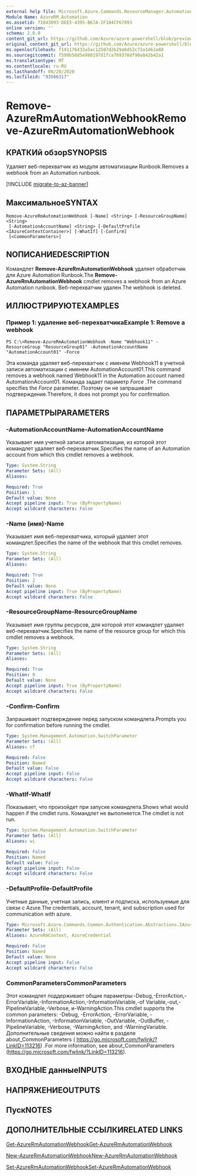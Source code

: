 ```yaml
---
external help file: Microsoft.Azure.Commands.ResourceManager.Automation.dll-Help.xml
Module Name: AzureRM.Automation
ms.assetid: 71043093-DEE5-4395-B67A-2F104CF67893
online version: ''
schema: 2.0.0
content_git_url: https://github.com/Azure/azure-powershell/blob/preview/src/ResourceManager/Automation/Commands.Automation/help/Remove-AzureRMAutomationWebhook.md
original_content_git_url: https://github.com/Azure/azure-powershell/blob/preview/src/ResourceManager/Automation/Commands.Automation/help/Remove-AzureRMAutomationWebhook.md
ms.openlocfilehash: f191176433a5ac12507d2b29a6d52c73a1d61e88
ms.sourcegitcommit: f599b50d5e980197d1fca769378df90a842b42a1
ms.translationtype: MT
ms.contentlocale: ru-RU
ms.lasthandoff: 08/20/2020
ms.locfileid: "93566317"
---
```

# <span data-ttu-id="52a25-101">Remove-AzureRmAutomationWebhook</span><span class="sxs-lookup"><span data-stu-id="52a25-101">Remove-AzureRmAutomationWebhook</span></span>

## <span data-ttu-id="52a25-102">КРАТКИй обзор</span><span class="sxs-lookup"><span data-stu-id="52a25-102">SYNOPSIS</span></span>
<span data-ttu-id="52a25-103">Удаляет веб-перехватчик из модуля автоматизации Runbook.</span><span class="sxs-lookup"><span data-stu-id="52a25-103">Removes a webhook from an Automation runbook.</span></span>

[!INCLUDE [migrate-to-az-banner](../../includes/migrate-to-az-banner.md)]

## <span data-ttu-id="52a25-104">Максимальное</span><span class="sxs-lookup"><span data-stu-id="52a25-104">SYNTAX</span></span>

```
Remove-AzureRmAutomationWebhook [-Name] <String> [-ResourceGroupName] <String>
 [-AutomationAccountName] <String> [-DefaultProfile <IAzureContextContainer>] [-WhatIf] [-Confirm]
 [<CommonParameters>]
```

## <span data-ttu-id="52a25-105">NОПИСАНИЕ</span><span class="sxs-lookup"><span data-stu-id="52a25-105">DESCRIPTION</span></span>
<span data-ttu-id="52a25-106">Командлет **Remove-AzureRmAutomationWebhook** удаляет обработчик для Azure Automation Runbook.</span><span class="sxs-lookup"><span data-stu-id="52a25-106">The **Remove-AzureRmAutomationWebhook** cmdlet removes a webhook from an Azure Automation runbook.</span></span>
<span data-ttu-id="52a25-107">Веб-перехватчик удален.</span><span class="sxs-lookup"><span data-stu-id="52a25-107">The webhook is deleted.</span></span>

## <span data-ttu-id="52a25-108">ИЛЛЮСТРИРУЮТ</span><span class="sxs-lookup"><span data-stu-id="52a25-108">EXAMPLES</span></span>

### <span data-ttu-id="52a25-109">Пример 1: удаление веб-перехватчика</span><span class="sxs-lookup"><span data-stu-id="52a25-109">Example 1: Remove a webhook</span></span>
```
PS C:\>Remove-AzureRmAutomationWebhook -Name "Webhook11" -ResourceGroup "ResourceGroup01" -AutomationAccountName "AutomationAccount01" -Force
```

<span data-ttu-id="52a25-110">Эта команда удаляет веб-перехватчик с именем Webhook11 в учетной записи автоматизации с именем AutomationAccount01.</span><span class="sxs-lookup"><span data-stu-id="52a25-110">This command removes a webhook named Webhook11 in the Automation account named AutomationAccount01.</span></span>
<span data-ttu-id="52a25-111">Команда задает параметр *Force* .</span><span class="sxs-lookup"><span data-stu-id="52a25-111">The command specifies the *Force* parameter.</span></span>
<span data-ttu-id="52a25-112">Поэтому он не запрашивает подтверждение.</span><span class="sxs-lookup"><span data-stu-id="52a25-112">Therefore, it does not prompt you for confirmation.</span></span>

## <span data-ttu-id="52a25-113">ПАРАМЕТРЫ</span><span class="sxs-lookup"><span data-stu-id="52a25-113">PARAMETERS</span></span>

### <span data-ttu-id="52a25-114">-AutomationAccountName</span><span class="sxs-lookup"><span data-stu-id="52a25-114">-AutomationAccountName</span></span>
<span data-ttu-id="52a25-115">Указывает имя учетной записи автоматизации, из которой этот командлет удаляет веб-перехватчик.</span><span class="sxs-lookup"><span data-stu-id="52a25-115">Specifies the name of an Automation account from which this cmdlet removes a webhook.</span></span>

```yaml
Type: System.String
Parameter Sets: (All)
Aliases: 

Required: True
Position: 1
Default value: None
Accept pipeline input: True (ByPropertyName)
Accept wildcard characters: False
```

### <span data-ttu-id="52a25-116">-Name (имя)</span><span class="sxs-lookup"><span data-stu-id="52a25-116">-Name</span></span>
<span data-ttu-id="52a25-117">Указывает имя веб-перехватчика, который удаляет этот командлет.</span><span class="sxs-lookup"><span data-stu-id="52a25-117">Specifies the name of the webhook that this cmdlet removes.</span></span>

```yaml
Type: System.String
Parameter Sets: (All)
Aliases: 

Required: True
Position: 2
Default value: None
Accept pipeline input: True (ByPropertyName)
Accept wildcard characters: False
```

### <span data-ttu-id="52a25-118">-ResourceGroupName</span><span class="sxs-lookup"><span data-stu-id="52a25-118">-ResourceGroupName</span></span>
<span data-ttu-id="52a25-119">Указывает имя группы ресурсов, для которой этот командлет удаляет веб-перехватчик.</span><span class="sxs-lookup"><span data-stu-id="52a25-119">Specifies the name of the resource group for which this cmdlet removes a webhook.</span></span>

```yaml
Type: System.String
Parameter Sets: (All)
Aliases: 

Required: True
Position: 0
Default value: None
Accept pipeline input: True (ByPropertyName)
Accept wildcard characters: False
```

### <span data-ttu-id="52a25-120">-Confirm</span><span class="sxs-lookup"><span data-stu-id="52a25-120">-Confirm</span></span>
<span data-ttu-id="52a25-121">Запрашивает подтверждение перед запуском командлета.</span><span class="sxs-lookup"><span data-stu-id="52a25-121">Prompts you for confirmation before running the cmdlet.</span></span>

```yaml
Type: System.Management.Automation.SwitchParameter
Parameter Sets: (All)
Aliases: cf

Required: False
Position: Named
Default value: False
Accept pipeline input: False
Accept wildcard characters: False
```

### <span data-ttu-id="52a25-122">-WhatIf</span><span class="sxs-lookup"><span data-stu-id="52a25-122">-WhatIf</span></span>
<span data-ttu-id="52a25-123">Показывает, что произойдет при запуске командлета.</span><span class="sxs-lookup"><span data-stu-id="52a25-123">Shows what would happen if the cmdlet runs.</span></span>
<span data-ttu-id="52a25-124">Командлет не выполняется.</span><span class="sxs-lookup"><span data-stu-id="52a25-124">The cmdlet is not run.</span></span>

```yaml
Type: System.Management.Automation.SwitchParameter
Parameter Sets: (All)
Aliases: wi

Required: False
Position: Named
Default value: False
Accept pipeline input: False
Accept wildcard characters: False
```

### <span data-ttu-id="52a25-125">-DefaultProfile</span><span class="sxs-lookup"><span data-stu-id="52a25-125">-DefaultProfile</span></span>
<span data-ttu-id="52a25-126">Учетные данные, учетная запись, клиент и подписка, используемые для связи с Azure.</span><span class="sxs-lookup"><span data-stu-id="52a25-126">The credentials, account, tenant, and subscription used for communication with azure.</span></span>

```yaml
Type: Microsoft.Azure.Commands.Common.Authentication.Abstractions.IAzureContextContainer
Parameter Sets: (All)
Aliases: AzureRmContext, AzureCredential

Required: False
Position: Named
Default value: None
Accept pipeline input: False
Accept wildcard characters: False
```

### <span data-ttu-id="52a25-127">CommonParameters</span><span class="sxs-lookup"><span data-stu-id="52a25-127">CommonParameters</span></span>
<span data-ttu-id="52a25-128">Этот командлет поддерживает общие параметры:-Debug,-ErrorAction,-ErrorVariable,-InformationAction,-InformationVariable,-of Variable,-out,-PipelineVariable,-Verbose, и-WarningAction.</span><span class="sxs-lookup"><span data-stu-id="52a25-128">This cmdlet supports the common parameters: -Debug, -ErrorAction, -ErrorVariable, -InformationAction, -InformationVariable, -OutVariable, -OutBuffer, -PipelineVariable, -Verbose, -WarningAction, and -WarningVariable.</span></span> <span data-ttu-id="52a25-129">Дополнительные сведения можно найти в разделе about_CommonParameters ( https://go.microsoft.com/fwlink/?LinkID=113216) .</span><span class="sxs-lookup"><span data-stu-id="52a25-129">For more information, see about_CommonParameters (https://go.microsoft.com/fwlink/?LinkID=113216).</span></span>

## <span data-ttu-id="52a25-130">ВХОДНЫЕ данные</span><span class="sxs-lookup"><span data-stu-id="52a25-130">INPUTS</span></span>

## <span data-ttu-id="52a25-131">НАПРЯЖЕНИЕ</span><span class="sxs-lookup"><span data-stu-id="52a25-131">OUTPUTS</span></span>

## <span data-ttu-id="52a25-132">Пуск</span><span class="sxs-lookup"><span data-stu-id="52a25-132">NOTES</span></span>

## <span data-ttu-id="52a25-133">ДОПОЛНИТЕЛЬНЫЕ ССЫЛКИ</span><span class="sxs-lookup"><span data-stu-id="52a25-133">RELATED LINKS</span></span>

[<span data-ttu-id="52a25-134">Get-AzureRmAutomationWebhook</span><span class="sxs-lookup"><span data-stu-id="52a25-134">Get-AzureRmAutomationWebhook</span></span>](./Get-AzureRMAutomationWebhook.md)

[<span data-ttu-id="52a25-135">New-AzureRmAutomationWebhook</span><span class="sxs-lookup"><span data-stu-id="52a25-135">New-AzureRmAutomationWebhook</span></span>](./New-AzureRMAutomationWebhook.md)

[<span data-ttu-id="52a25-136">Set-AzureRmAutomationWebhook</span><span class="sxs-lookup"><span data-stu-id="52a25-136">Set-AzureRmAutomationWebhook</span></span>](./Set-AzureRMAutomationWebhook.md)


